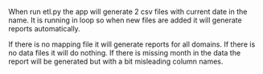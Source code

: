 When run etl.py the app will generate 2 csv files with current date in the name.
It is running in loop so when new files are added it will generate reports automatically.

If there is no mapping file it will generate reports for all domains.
If there is no data files it will do nothing.
If there is missing month in the data the report will be generated but with a bit misleading column names.